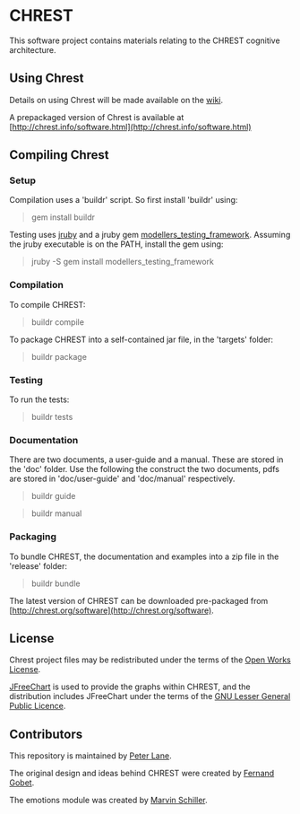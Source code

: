 # CHREST #

This software project contains materials relating to the CHREST cognitive 
architecture.  

## Using Chrest ##

Details on using Chrest will be made available on the
[wiki](https://github.com/petercrlane/chrest/wiki).

A prepackaged version of Chrest is available at
[http://chrest.info/software.html](http://chrest.info/software.html)

## Compiling Chrest ##

### Setup ###

Compilation uses a 'buildr' script.  So first install 'buildr' using:

  > gem install buildr

Testing uses [jruby](http://jruby.org) and a jruby gem
[modellers_testing_framework](https://rubygems.org/gems/modellers_testing_framework).
Assuming the jruby executable is on the PATH, install the gem using:

  > jruby -S gem install modellers_testing_framework

### Compilation ###

To compile CHREST:

  > buildr compile

To package CHREST into a self-contained jar file, in the 'targets' folder:

  > buildr package

### Testing ###

To run the tests:

  > buildr tests

### Documentation ###

There are two documents, a user-guide and a manual.  These are stored in the
'doc' folder.  Use the following the construct the two documents, pdfs are
stored in 'doc/user-guide' and 'doc/manual' respectively.

  > buildr guide

  > buildr manual

### Packaging ###

To bundle CHREST, the documentation and examples into a zip file in the 'release' 
folder:

  > buildr bundle

The latest version of CHREST can be downloaded pre-packaged from
[http://chrest.org/software](http://chrest.org/software).

## License ##

Chrest project files may be redistributed under the terms of the [Open Works
License](http://owl.apotheon.org/).

[JFreeChart](http://www.jfree.org/jfreechart/) is used to provide the graphs
within CHREST, and the distribution includes JFreeChart under the terms of the
[GNU Lesser General Public Licence](http://www.gnu.org/licenses/lgpl.html). 

## Contributors ##

This repository is maintained by [Peter Lane](http://peterlane.info).

The original design and ideas behind CHREST were created by [Fernand Gobet](http://www.brunel.ac.uk/~hsstffg/).

The emotions module was created by [Marvin Schiller](http://www.marvin-schiller.de/).

